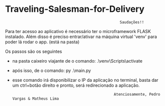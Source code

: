 ﻿# Traveling-Salesman-for-Delivery

			                                        	Saudações!!

Para ter acesso ao aplicativo é necessário ter o microframework FLASK instalado.
Além disso é preciso entrar/ativar na máquina virtual 'venv' para poder lá rodar o app. (está na pasta)

Os passos são os seguintes
- na pasta caixeiro viajante 
de o comando: .\venv\Scripts\activate

- após isso, de o comando: py .\main.py

- esse comando irá disponibilizar o IP da aplicação no terminal, basta dar um ctrl+botão direito e pronto, será redirecionado a aplicação.


													Atenciosamente, Pedro Vargas & Matheus Lima
